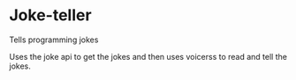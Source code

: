 # Joke-teller
Tells programming jokes

Uses the joke api to get the jokes and then uses voicerss to read and tell the jokes.
